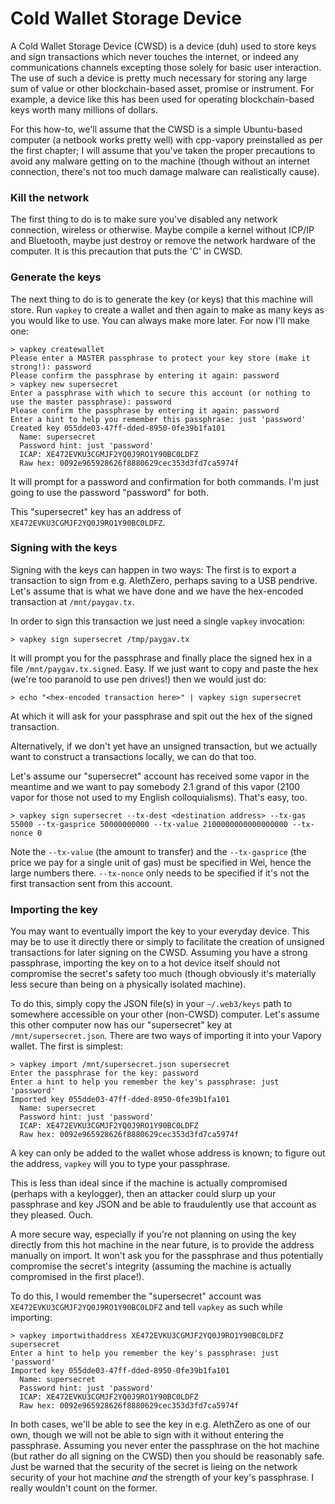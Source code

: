 # Cold Wallet Storage Device

A Cold Wallet Storage Device (CWSD) is a device (duh) used to store keys and sign transactions which never touches the internet, or indeed any communications channels excepting those solely for basic user interaction. The use of such a device is pretty much necessary for storing any large sum of value or other blockchain-based asset, promise or instrument. For example, a device like this has been used for operating blockchain-based keys worth many millions of dollars.

For this how-to, we'll assume that the CWSD is a simple Ubuntu-based computer (a netbook works pretty well) with cpp-vapory preinstalled as per the first chapter; I will assume that you've taken the proper precautions to avoid any malware getting on to the machine (though without an internet connection, there's not too much damage malware can realistically cause).

### Kill the network

The first thing to do is to make sure you've disabled any network connection, wireless or otherwise. Maybe compile a kernel without ICP/IP and Bluetooth, maybe just destroy or remove the network hardware of the computer. It is this precaution that puts the 'C' in CWSD.

### Generate the keys

The next thing to do is to generate the key (or keys) that this machine will store. Run `vapkey` to create a wallet and then again to make as many keys as you would like to use. You can always make more later. For now I'll make one:

```
> vapkey createwallet
Please enter a MASTER passphrase to protect your key store (make it strong!): password
Please confirm the passphrase by entering it again: password
> vapkey new supersecret
Enter a passphrase with which to secure this account (or nothing to use the master passphrase): password
Please confirm the passphrase by entering it again: password
Enter a hint to help you remember this passphrase: just 'password'
Created key 055dde03-47ff-dded-8950-0fe39b1fa101
  Name: supersecret
  Password hint: just 'password'
  ICAP: XE472EVKU3CGMJF2YQ0J9RO1Y90BC0LDFZ
  Raw hex: 0092e965928626f8880629cec353d3fd7ca5974f
```

It will prompt for a password and confirmation for both commands. I'm just going to use the password "password" for both.

This "supersecret" key has an address of `XE472EVKU3CGMJF2YQ0J9RO1Y90BC0LDFZ`. 

### Signing with the keys

Signing with the keys can happen in two ways: The first is to export a transaction to sign from e.g. AlethZero, perhaps saving to a USB pendrive. Let's assume that is what we have done and we have the hex-encoded transaction at `/mnt/paygav.tx`.

In order to sign this transaction we just need a single `vapkey` invocation:

```
> vapkey sign supersecret /tmp/paygav.tx
```

It will prompt you for the passphrase and finally place the signed hex in a file `/mnt/paygav.tx.signed`. Easy. If we just want to copy and paste the hex (we're too paranoid to use pen drives!) then we would just do:

```
> echo "<hex-encoded transaction here>" | vapkey sign supersecret
```

At which it will ask for your passphrase and spit out the hex of the signed transaction.

Alternatively, if we don't yet have an unsigned transaction, but we actually want to construct a transactions locally, we can do that too.

Let's assume our "supersecret" account has received some vapor in the meantime and we want to pay somebody 2.1 grand of this vapor (2100 vapor for those not used to my English colloquialisms). That's easy, too.

```
> vapkey sign supersecret --tx-dest <destination address> --tx-gas 55000 --tx-gasprice 50000000000 --tx-value 2100000000000000000 --tx-nonce 0
```

Note the `--tx-value` (the amount to transfer) and the `--tx-gasprice` (the price we pay for a single unit of gas) must be specified in Wei, hence the large numbers there. `--tx-nonce` only needs to be specified if it's not the first transaction sent from this account.

### Importing the key

You may want to eventually import the key to your everyday device. This may be to use it directly there or simply to facilitate the creation of unsigned transactions for later signing on the CWSD. Assuming you have a strong passphrase, importing the key on to a hot device itself should not compromise the secret's safety too much (though obviously it's materially less secure than being on a physically isolated machine).

To do this, simply copy the JSON file(s) in your `~/.web3/keys` path to somewhere accessible on your other (non-CWSD) computer. Let's assume this other computer now has our "supersecret" key at `/mnt/supersecret.json`. There are two ways of importing it into your Vapory wallet. The first is simplest:

```
> vapkey import /mnt/supersecret.json supersecret
Enter the passphrase for the key: password
Enter a hint to help you remember the key's passphrase: just 'password'
Imported key 055dde03-47ff-dded-8950-0fe39b1fa101
  Name: supersecret
  Password hint: just 'password'
  ICAP: XE472EVKU3CGMJF2YQ0J9RO1Y90BC0LDFZ
  Raw hex: 0092e965928626f8880629cec353d3fd7ca5974f
```

A key can only be added to the wallet whose address is known; to figure out the address, `vapkey` will you to type your passphrase.

This is less than ideal since if the machine is actually compromised (perhaps with a keylogger), then an attacker could slurp up your passphrase and key JSON and be able to fraudulently use that account as they pleased. Ouch.

A more secure way, especially if you're not planning on using the key directly from this hot machine in the near future, is to provide the address manually on import. It won't ask you for the passphrase and thus potentially compromise the secret's integrity (assuming the machine is actually compromised in the first place!).

To do this, I would remember the "supersecret" account was `XE472EVKU3CGMJF2YQ0J9RO1Y90BC0LDFZ` and tell `vapkey` as such while importing:

```
> vapkey importwithaddress XE472EVKU3CGMJF2YQ0J9RO1Y90BC0LDFZ supersecret
Enter a hint to help you remember the key's passphrase: just 'password'
Imported key 055dde03-47ff-dded-8950-0fe39b1fa101
  Name: supersecret
  Password hint: just 'password'
  ICAP: XE472EVKU3CGMJF2YQ0J9RO1Y90BC0LDFZ
  Raw hex: 0092e965928626f8880629cec353d3fd7ca5974f
```

In both cases, we'll be able to see the key in e.g. AlethZero as one of our own, though we will not be able to sign with it without entering the passphrase. Assuming you never enter the passphrase on the hot machine (but rather do all signing on the CWSD) then you should be reasonably safe. Just be warned that the security of the secret is lieing on the network security of your hot machine *and* the strength of your key's passphrase. I really wouldn't count on the former.
